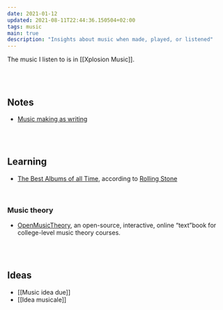 ```yaml
---
date: 2021-01-12
updated: 2021-08-11T22:44:36.150504+02:00
tags: music
main: true
description: "Insights about music when made, played, or listened"
---
```

The music I listen to is in [[Xplosion Music]].

<br>
<br>

## Notes

- [Music making as writing](https://rosano.hmm.garden/01ev1pxthspxdq5e5k5m54e1sg "Music is not just for professionals")

<br>
<br>

## Learning

- [The Best Albums of all Time](https://www.rollingstone.com/music/music-lists/best-albums-of-all-time-1062063/ "The Best Albums of all Time"), according to [Rolling Stone]

<br>

### Music theory

- [OpenMusicTheory](http://openmusictheory.com/ 'Open Music Theory'), an open-source, interactive, online “text”book for college-level music theory courses.

<br>
<br>

## Ideas

- [[Music idea due]]
- [[Idea musicale]]

[Rolling Stone]: https://www.rollingstone.com/ 'Rolling Stone'